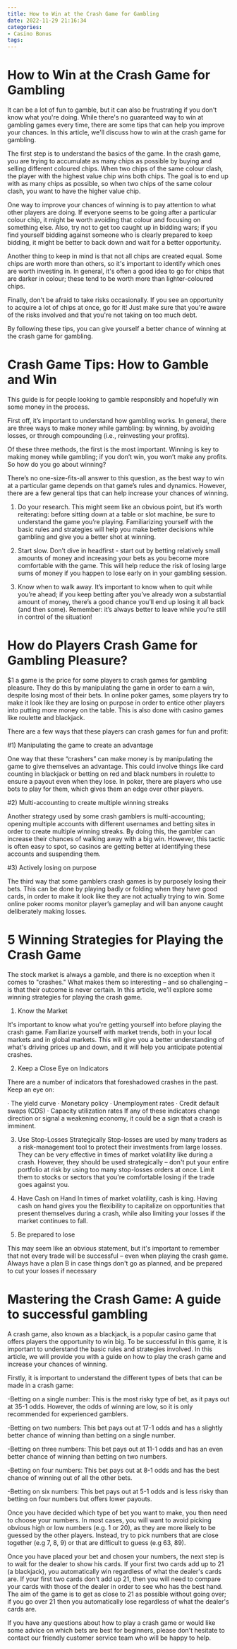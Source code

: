 ```yaml
---
title: How to Win at the Crash Game for Gambling 
date: 2022-11-29 21:16:34
categories:
- Casino Bonus
tags:
---
```



#  How to Win at the Crash Game for Gambling 

It can be a lot of fun to gamble, but it can also be frustrating if you don't know what you're doing. While there's no guaranteed way to win at gambling games every time, there are some tips that can help you improve your chances. In this article, we'll discuss how to win at the crash game for gambling.

The first step is to understand the basics of the game. In the crash game, you are trying to accumulate as many chips as possible by buying and selling different coloured chips. When two chips of the same colour clash, the player with the highest value chip wins both chips. The goal is to end up with as many chips as possible, so when two chips of the same colour clash, you want to have the higher value chip.

One way to improve your chances of winning is to pay attention to what other players are doing. If everyone seems to be going after a particular colour chip, it might be worth avoiding that colour and focusing on something else. Also, try not to get too caught up in bidding wars; if you find yourself bidding against someone who is clearly prepared to keep bidding, it might be better to back down and wait for a better opportunity.

Another thing to keep in mind is that not all chips are created equal. Some chips are worth more than others, so it's important to identify which ones are worth investing in. In general, it's often a good idea to go for chips that are darker in colour; these tend to be worth more than lighter-coloured chips.

Finally, don't be afraid to take risks occasionally. If you see an opportunity to acquire a lot of chips at once, go for it! Just make sure that you're aware of the risks involved and that you're not taking on too much debt.

By following these tips, you can give yourself a better chance of winning at the crash game for gambling.

#  Crash Game Tips: How to Gamble and Win 

This guide is for people looking to gamble responsibly and hopefully win some money in the process.

First off, it’s important to understand how gambling works. In general, there are three ways to make money while gambling: by winning, by avoiding losses, or through compounding (i.e., reinvesting your profits).

Of these three methods, the first is the most important. Winning is key to making money while gambling; if you don’t win, you won’t make any profits. So how do you go about winning?

There’s no one-size-fits-all answer to this question, as the best way to win at a particular game depends on that game’s rules and dynamics. However, there are a few general tips that can help increase your chances of winning.

1. Do your research. This might seem like an obvious point, but it’s worth reiterating: before sitting down at a table or slot machine, be sure to understand the game you’re playing. Familiarizing yourself with the basic rules and strategies will help you make better decisions while gambling and give you a better shot at winning.

2. Start slow. Don’t dive in headfirst - start out by betting relatively small amounts of money and increasing your bets as you become more comfortable with the game. This will help reduce the risk of losing large sums of money if you happen to lose early on in your gambling session.

3. Know when to walk away. It’s important to know when to quit while you’re ahead; if you keep betting after you’ve already won a substantial amount of money, there’s a good chance you’ll end up losing it all back (and then some). Remember: it’s always better to leave while you’re still in control of the situation!

#  How do Players Crash Game for Gambling Pleasure? 

$1 a game is the price for some players to crash games for gambling pleasure. They do this by manipulating the game in order to earn a win, despite losing most of their bets. In online poker games, some players try to make it look like they are losing on purpose in order to entice other players into putting more money on the table. This is also done with casino games like roulette and blackjack.

There are a few ways that these players can crash games for fun and profit: 

#1) Manipulating the game to create an advantage

One way that these “crashers” can make money is by manipulating the game to give themselves an advantage. This could involve things like card counting in blackjack or betting on red and black numbers in roulette to ensure a payout even when they lose. In poker, there are players who use bots to play for them, which gives them an edge over other players. 

#2) Multi-accounting to create multiple winning streaks

Another strategy used by some crash gamblers is multi-accounting; opening multiple accounts with different usernames and betting sites in order to create multiple winning streaks. By doing this, the gambler can increase their chances of walking away with a big win. However, this tactic is often easy to spot, so casinos are getting better at identifying these accounts and suspending them. 

#3) Actively losing on purpose

The third way that some gamblers crash games is by purposely losing their bets. This can be done by playing badly or folding when they have good cards, in order to make it look like they are not actually trying to win. Some online poker rooms monitor player’s gameplay and will ban anyone caught deliberately making losses.

#  5 Winning Strategies for Playing the Crash Game 

The stock market is always a gamble, and there is no exception when it comes to "crashes."  What makes them so interesting – and so challenging – is that their outcome is never certain. In this article, we'll explore some winning strategies for playing the crash game.

1. Know the Market

It's important to know what you're getting yourself into before playing the crash game. Familiarize yourself with market trends, both in your local markets and in global markets. This will give you a better understanding of what's driving prices up and down, and it will help you anticipate potential crashes.

2. Keep a Close Eye on Indicators

There are a number of indicators that foreshadowed crashes in the past. Keep an eye on:

· The yield curve
· Monetary policy
· Unemployment rates
· Credit default swaps (CDS)
· Capacity utilization rates
If any of these indicators change direction or signal a weakening economy, it could be a sign that a crash is imminent.

3. Use Stop-Losses Strategically
Stop-losses are used by many traders as a risk-management tool to protect their investments from large losses. They can be very effective in times of market volatility like during a crash. However, they should be used strategically – don't put your entire portfolio at risk by using too many stop-losses orders at once. Limit them to stocks or sectors that you're comfortable losing if the trade goes against you. 

 4. Have Cash on Hand 
In times of market volatility, cash is king. Having cash on hand gives you the flexibility to capitalize on opportunities that present themselves during a crash, while also limiting your losses if the market continues to fall. 

 5. Be prepared to lose 

This may seem like an obvious statement, but it's important to remember that not every trade will be successful – even when playing the crash game. Always have a plan B in case things don't go as planned, and be prepared to cut your losses if necessary

#  Mastering the Crash Game: A guide to successful gambling

A crash game, also known as a blackjack, is a popular casino game that offers players the opportunity to win big. To be successful in this game, it is important to understand the basic rules and strategies involved. In this article, we will provide you with a guide on how to play the crash game and increase your chances of winning.

Firstly, it is important to understand the different types of bets that can be made in a crash game:

-Betting on a single number: This is the most risky type of bet, as it pays out at 35-1 odds. However, the odds of winning are low, so it is only recommended for experienced gamblers.

-Betting on two numbers: This bet pays out at 17-1 odds and has a slightly better chance of winning than betting on a single number.

-Betting on three numbers: This bet pays out at 11-1 odds and has an even better chance of winning than betting on two numbers.

-Betting on four numbers: This bet pays out at 8-1 odds and has the best chance of winning out of all the other bets.

-Betting on six numbers: This bet pays out at 5-1 odds and is less risky than betting on four numbers but offers lower payouts.


Once you have decided which type of bet you want to make, you then need to choose your numbers. In most cases, you will want to avoid picking obvious high or low numbers (e.g. 1 or 20), as they are more likely to be guessed by the other players. Instead, try to pick numbers that are close together (e.g 7, 8, 9) or that are difficult to guess (e.g 63, 89).

Once you have placed your bet and chosen your numbers, the next step is to wait for the dealer to show his cards. If your first two cards add up to 21 (a blackjack), you automatically win regardless of what the dealer's cards are. If your first two cards don't add up 21, then you will need to compare your cards with those of the dealer in order to see who has the best hand. The aim of the game is to get as close to 21 as possible without going over; if you go over 21 then you automatically lose regardless of what the dealer's cards are.


If you have any questions about how to play a crash game or would like some advice on which bets are best for beginners, please don't hesitate to contact our friendly customer service team who will be happy to help.